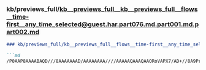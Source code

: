 ### kb/previews_full/kb__previews_full__kb__previews_full__flows__time-first__any_time_selected@guest.har.part076.md.part001.md.part002.md

```md
### kb/previews_full/kb__previews_full__flows__time-first__any_time_selected@guest.har.part076.md.part001.md (part 002)

```md
/P0AAP8AAAABAQD///8AAAAAAAD/AAAAAAAA////AAAAAQAAAQAAORoVAPX7/AD+//8A9Pr8AOn29wDk8/UA+/3/AAABAQAAA
```

```

```
